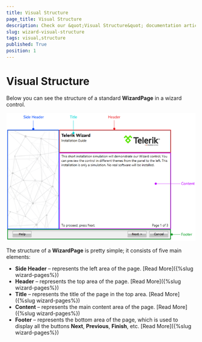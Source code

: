 ```yaml
---
title: Visual Structure
page_title: Visual Structure
description: Check our &quot;Visual Structure&quot; documentation article for the RadWizard {{ site.framework_name }} control.
slug: wizard-visual-structure
tags: visual,structure
published: True
position: 1
---
```


# Visual Structure

Below you can see the structure of a standard __WizardPage__ in a wizard control. 

![WPF RadWizard ](images/Wizard-VisualStructure.png)

The structure of a __WizardPage__ is pretty simple; it consists of five main elements:


* __Side Header__ – represents the left area of the page. [Read More]({%slug wizard-pages%})
* __Header__ – represents the top area of the page. [Read More]({%slug wizard-pages%})
* __Title__ – represents the title of the page in the top area. [Read More]({%slug wizard-pages%})
* __Content__ – represents the main content area of the page. [Read More]({%slug wizard-pages%})
* __Footer__ – represents the bottom area of the page, which is used to display all the buttons __Next__, __Previous__, __Finish__, etc. [Read More]({%slug wizard-pages%})
